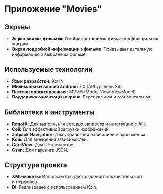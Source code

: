 # Приложение "Movies"

## Экраны
- **Экран списка фильмов:** Отображает список фильмов с фильтром по жанрам.
- **Экран подробной информации о фильме:** Показывает детальную информацию о выбранном фильме.

## Используемые технологии
- **Язык разработки:** Kotlin
- **Минимальная версия Android:** 8.0 (API уровень 26)
- **Паттерн проектирования:** MVVM (Model-View-ViewModel)
- **Поддержка ориентации экрана:** Вертикальная и горизонтальная

## Библиотеки и инструменты
- **Retrofit:** Для выполнения сетевых запросов и интеграции с API.
- **Coil:** Для эффективной загрузки изображений.
- **Jetpack Navigation:** Для управления навигацией в приложении.
- **Koin:** Для внедрения зависимостей.
- **CardView:** Для UI-элементов.
- **Gson:** Для парсинга JSON.

## Структура проекта
- **XML-макеты:** Используются для создания пользовательского интерфейса.
- **DI:** Реализовано с использованием Koin.
